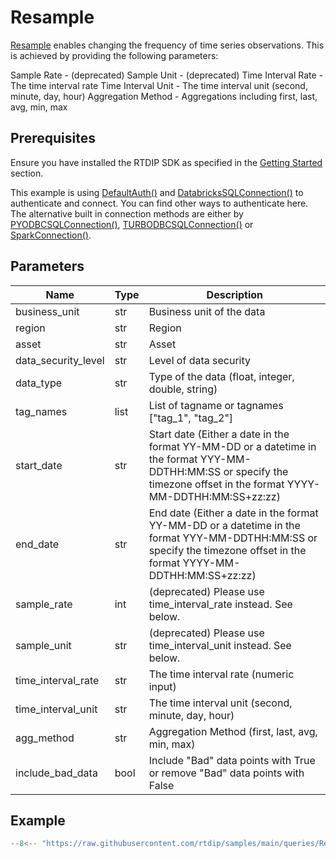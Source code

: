 # Resample

[Resample](../../code-reference/query/functions/time_series/resample.md) enables changing the frequency of time series observations. This is achieved by providing the following parameters:

Sample Rate - (deprecated)
Sample Unit - (deprecated)
Time Interval Rate - The time interval rate
Time Interval Unit - The time interval unit (second, minute, day, hour)
Aggregation Method - Aggregations including first, last, avg, min, max

## Prerequisites
Ensure you have installed the RTDIP SDK as specified in the [Getting Started](../../../getting-started/installation.md#installing-the-rtdip-sdk) section.

This example is using [DefaultAuth()](../../code-reference/authentication/azure.md) and [DatabricksSQLConnection()](../../code-reference/query/connectors/db-sql-connector.md) to authenticate and connect. You can find other ways to authenticate here. The alternative built in connection methods are either by [PYODBCSQLConnection()](../../code-reference/query/connectors/pyodbc-sql-connector.md), [TURBODBCSQLConnection()](../../code-reference/query/connectors/turbodbc-sql-connector.md) or [SparkConnection()](../../code-reference/query/connectors/spark-connector.md).

## Parameters
|Name|Type|Description|
|---|---|---|
|business_unit|str|Business unit of the data|
|region|str|Region|
|asset|str|Asset|
|data_security_level|str|Level of data security|
|data_type|str|Type of the data (float, integer, double, string)|
|tag_names|list|List of tagname or tagnames ["tag_1", "tag_2"]|
|start_date|str|Start date (Either a date in the format YY-MM-DD or a datetime in the format YYY-MM-DDTHH:MM:SS or specify the timezone offset in the format YYYY-MM-DDTHH:MM:SS+zz:zz)|
|end_date|str|End date (Either a date in the format YY-MM-DD or a datetime in the format YYY-MM-DDTHH:MM:SS or specify the timezone offset in the format YYYY-MM-DDTHH:MM:SS+zz:zz)|
|sample_rate|int|(deprecated) Please use time_interval_rate instead. See below.|
|sample_unit|str|(deprecated) Please use time_interval_unit instead. See below.|
|time_interval_rate|str|The time interval rate (numeric input)|
|time_interval_unit|str|The time interval unit (second, minute, day, hour)|
|agg_method|str|Aggregation Method (first, last, avg, min, max)|
|include_bad_data|bool|Include "Bad" data points with True or remove "Bad" data points with False|

## Example
```python
--8<-- "https://raw.githubusercontent.com/rtdip/samples/main/queries/Resample/resample.py"
```